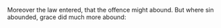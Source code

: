 Moreover the law entered, that the offence might abound. But where sin abounded, grace did much more abound:
